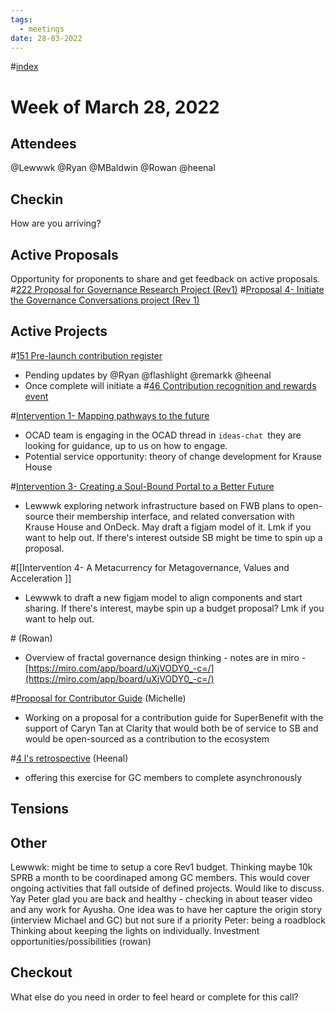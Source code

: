 ```yaml
---
tags:
  - meetings
date: 28-03-2022
---
```

#[index](notes/general-circle/old-gc-meetings/index.md) 
# Week of March 28, 2022
## Attendees
@Lewwwk @Ryan  @MBaldwin @Rowan  @heenal 
## Checkin
How are you arriving?
## Active Proposals
Opportunity for proponents to share and get feedback on active proposals.
#[222 Proposal for Governance Research Project (Rev1)](222%20Proposal%20for%20Governance%20Research%20Project%20(Rev1)) 
#[Proposal 4- Initiate the Governance Conversations project (Rev 1)](Proposal%204-%20Initiate%20the%20Governance%20Conversations%20project%20(Rev%201)) 
## Active Projects
#[151 Pre-launch contribution register](151%20Pre-launch%20contribution%20register) 
- Pending updates by @Ryan  @flashlight @remarkk @heenal 
- Once complete will initiate a #[46 Contribution recognition and rewards event](46%20Contribution%20recognition%20and%20rewards%20event)

#[Intervention 1- Mapping pathways to the future](Intervention%201-%20Mapping%20pathways%20to%20the%20future) 
- OCAD team is engaging in the OCAD thread in `ideas-chat `they are looking for guidance, up to us on how to engage.
- Potential service opportunity: theory of change development for Krause House

#[Intervention 3- Creating a Soul-Bound Portal to a Better Future](Intervention%203-%20Creating%20a%20Soul-Bound%20Portal%20to%20a%20Better%20Future) 
- Lewwwk exploring network infrastructure based on FWB plans to open-source their membership interface, and related conversation with Krause House and OnDeck. May draft a figjam model of it.  Lmk if you want to help out. If there's interest outside SB might be time to spin up a proposal.

#[[Intervention 4- A Metacurrency for Metagovernance, Values and Acceleration
]]
- Lewwwk to draft a new figjam model to align components and start sharing. If there's interest, maybe spin up a budget proposal? Lmk if you want to help out.

#[](227%20Project%20-%20governance%20design%20experiment%20#1) (Rowan)
- Overview of fractal governance design thinking - notes are in miro - [https://miro.com/app/board/uXjVODY0_-c=/](https://miro.com/app/board/uXjVODY0_-c=/) 

#[Proposal for Contributor Guide](Proposal%20for%20Contributor%20Guide) (Michelle)
- Working on a proposal for a contribution guide for SuperBenefit with the support of Caryn Tan at Clarity that would both be of service to SB and would be open-sourced as a contribution to the ecosystem

#[4 l's retrospective](/notes/archive/clarity/Tags/4%20l's%20retrospective.md) (Heenal)
- offering this exercise for GC members to complete asynchronously




## Tensions
## Other
Lewwwk: might be time to setup a core Rev1 budget. Thinking maybe 10k SPRB a month to be coordinaped among GC members. This would cover ongoing activities that fall outside of defined projects. Would like to discuss.
Yay Peter glad you are back and healthy - checking in about teaser video and any work for Ayusha. One idea was to have her capture the origin story (interview Michael and GC) but not sure if a priority 
Peter: being a roadblock
Thinking about keeping the lights on individually. Investment opportunities/possibilities (rowan)

## Checkout
What else do you need in order to feel heard or complete for this call?